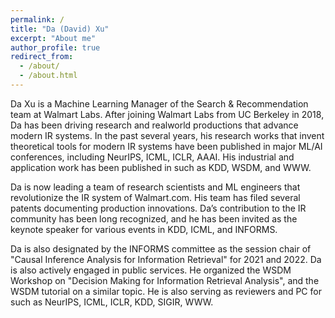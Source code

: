 ```yaml
---
permalink: /
title: "Da (David) Xu"
excerpt: "About me"
author_profile: true
redirect_from:
  - /about/
  - /about.html
---
```



Da Xu is a Machine Learning Manager of the Search & Recommendation team at Walmart Labs. After joining Walmart Labs from UC Berkeley in 2018, Da has been driving research and realworld productions that advance modern IR systems. In the past several years, his research works that invent theoretical tools for modern IR systems have been published in major ML/AI conferences, including NeurIPS, ICML, ICLR, AAAI. His industrial and application work has been published in such as KDD, WSDM, and WWW.

Da is now leading a team of research scientists and ML engineers that revolutionize the IR system of Walmart.com. His team has filed several patents documenting production innovations. Da’s contribution to the IR community has been long recognized, and he has been invited as the keynote speaker for various events in KDD, ICML, and INFORMS.

Da is also designated by the INFORMS committee as the session chair of "Causal Inference Analysis for Information Retrieval" for 2021 and 2022. Da is also actively engaged in public services. He organized the WSDM Workshop on "Decision Making for Information Retrieval Analysis", and the WSDM tutorial on a similar topic. He is also serving as reviewers and PC for such as NeurIPS, ICML, ICLR, KDD, SIGIR, WWW.

